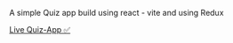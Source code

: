 A simple Quiz app build using react - vite and using Redux 

[ Live Quiz-App ✅](https://quiz-estarta-r6ry8o521-adhamomari.vercel.app/)